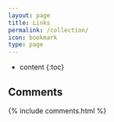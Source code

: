 ```yaml
---
layout: page
title: Links
permalink: /collection/
icon: bookmark
type: page
---
```


* content
{:toc}



## Comments

{% include comments.html %}
